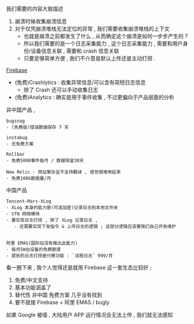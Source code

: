 



我们需要的内容大致描述
1. 崩溃时候收集崩溃信息
2. 对于仅凭崩溃堆栈无法定位的异常 , 我们需要收集崩溃堆栈的上下文
   - 也就是崩溃之前都发生了什么 , 从而确定这个崩溃是如何一步步产生的 ? 
   - 所以我们需要的是一个日志采集能力 , 这个日志采集能力 , 
     需要和用户身份/设备信息关联 , 需要和 crash 信息关联
   - 只要足够简单方便 , 我们不介意是默认上传还是主动打捞 . 


[Firebase](https://firebase.google.com/pricing?hl=zh-cn)
- (免费)Crashlytics : 收集异常信息/可以含有简短日志信息
   - 除了 Crash 还可以手动收集日志
- (免费)Analytics : 确实是用于事件收集 , 不过更偏向于产品层面的分析


非中国产品 , 
```
bugsnag
- (免费版)错误数据保存 7 天

instabug
- 无免费方案

Rollbar
- 免费5000事件每月 / 数据保留30天

New Relic - 网站繁杂且不支持翻译 , 感觉很难用起来
- 免费100G数据量/月
```



中国产品
```
Tencent-Mars-XLog
- XLog 本身的能力是(可选加密)记录日志到本地文件夹
- STN 网络模块
- 要实现日志打捞 , 除了 XLog 记录日志 , 
   - 还需要实现下发指令 & 上传日志的逻辑 ; 这部分逻辑应该要我们自己开发维护


阿里 EMAS(国际站没有推出此能力)
- 每月5W台设备的免费额度 
- 提到的日志打捞是付费功能 : `远程日志` 999/月

```


看一圈下来 , 我个人觉得还是就用 Firebase 这一套生态比较好 ; 
1. 免费/中文支持
2. 基本功能涵盖了
3. 替代性 非中国 免费方案 几乎没有找到
4. 要不就接 Firebase + 阿里 EMAS / bugly


如果 Google 被墙 , 大陆用户 APP 运行情况会无法上传 , 我们就无法感知